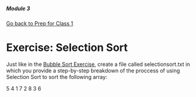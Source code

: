 ##### Module 3
[Go back to Prep for Class 1](../../class1-prep)

# Exercise: Selection Sort

Just like in the [Bubble Sort Exercise](../bubble-sort), create a file called selectionsort.txt 
in which you provide a step-by-step breakdown of the proccess of using Selection Sort to 
sort the following array:

5 4 1 7 2 8 3 6
